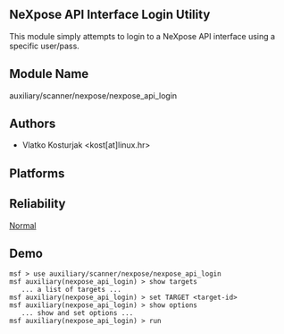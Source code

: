 ## NeXpose API Interface Login Utility

This module simply attempts to login to a NeXpose API 
interface using a specific user/pass.


## Module Name
auxiliary/scanner/nexpose/nexpose_api_login

## Authors
* Vlatko Kosturjak <kost[at]linux.hr>





## Platforms


## Reliability
[Normal](https://github.com/rapid7/metasploit-framework/wiki/Exploit-Ranking)

## Demo

```
msf > use auxiliary/scanner/nexpose/nexpose_api_login
msf auxiliary(nexpose_api_login) > show targets
   ... a list of targets ...
msf auxiliary(nexpose_api_login) > set TARGET <target-id>
msf auxiliary(nexpose_api_login) > show options
   ... show and set options ...
msf auxiliary(nexpose_api_login) > run
```
    
    